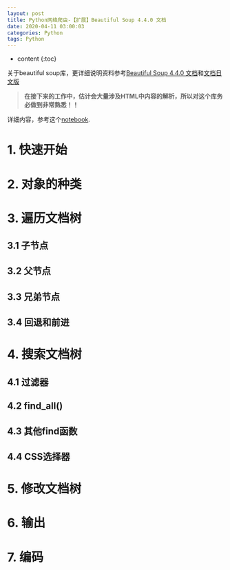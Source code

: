 ```yaml
---
layout: post
title: Python网络爬虫-【扩展】Beautiful Soup 4.4.0 文档
date: 2020-04-11 03:00:03
categories: Python
tags: Python
---
```

* content
{:toc}

关于beautiful soup库，更详细说明资料参考[Beautiful Soup 4.4.0 文档](https://www.crummy.com/software/BeautifulSoup/bs4/doc.zh/)和[文档日文版](http://kondou.com/BS4/)

> **在接下来的工作中，估计会大量涉及HTML中内容的解析，所以对这个库务必做到非常熟悉！！**

详细内容，参考这个[notebook]().

# 1. 快速开始

# 2. 对象的种类

# 3. 遍历文档树

## 3.1 子节点

## 3.2 父节点

## 3.3 兄弟节点

## 3.4 回退和前进

# 4. 搜索文档树

## 4.1 过滤器

## 4.2 find_all()

## 4.3 其他find函数

## 4.4 CSS选择器

# 5. 修改文档树

# 6. 输出

# 7. 编码